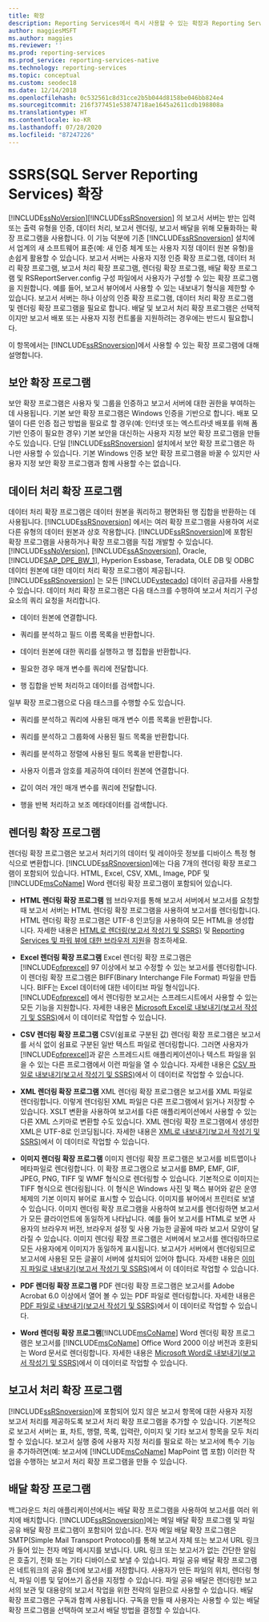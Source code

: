 ```yaml
---
title: 확장
description: Reporting Services에서 즉시 사용할 수 있는 확장과 Reporting Services가 확장을 사용하여 허용되는 입력 또는 출력의 형식을 모듈화하는 방식을 알아봅니다.
author: maggiesMSFT
ms.author: maggies
ms.reviewer: ''
ms.prod: reporting-services
ms.prod_service: reporting-services-native
ms.technology: reporting-services
ms.topic: conceptual
ms.custom: seodec18
ms.date: 12/14/2018
ms.openlocfilehash: 0c532561c8d31cce2b5b044d8158be046bb824e4
ms.sourcegitcommit: 216f377451e53874718ae1645a2611cdb198808a
ms.translationtype: HT
ms.contentlocale: ko-KR
ms.lasthandoff: 07/28/2020
ms.locfileid: "87247226"
---
```

# <a name="extensions-for-sql-server-reporting-services-ssrs"></a>SSRS(SQL Server Reporting Services) 확장

  [!INCLUDE[ssNoVersion](../includes/ssnoversion-md.md)][!INCLUDE[ssRSnoversion](../includes/ssrsnoversion-md.md)] 의 보고서 서버는 받는 입력 또는 출력 유형을 인증, 데이터 처리, 보고서 렌더링, 보고서 배달을 위해 모듈화하는 확장 프로그램을 사용합니다. 이 기능 덕분에 기존 [!INCLUDE[ssRSnoversion](../includes/ssrsnoversion-md.md)] 설치에서 업계의 새 소프트웨어 표준(예: 새 인증 체계 또는 사용자 지정 데이터 원본 유형)을 손쉽게 활용할 수 있습니다. 보고서 서버는 사용자 지정 인증 확장 프로그램, 데이터 처리 확장 프로그램, 보고서 처리 확장 프로그램, 렌더링 확장 프로그램, 배달 확장 프로그램 및 RSReportServer.config 구성 파일에서 사용자가 구성할 수 있는 확장 프로그램을 지원합니다. 예를 들어, 보고서 뷰어에서 사용할 수 있는 내보내기 형식을 제한할 수 있습니다. 보고서 서버는 하나 이상의 인증 확장 프로그램, 데이터 처리 확장 프로그램 및 렌더링 확장 프로그램을 필요로 합니다. 배달 및 보고서 처리 확장 프로그램은 선택적이지만 보고서 배포 또는 사용자 지정 컨트롤을 지원하려는 경우에는 반드시 필요합니다.  
  
 이 항목에서는 [!INCLUDE[ssRSnoversion](../includes/ssrsnoversion-md.md)]에서 사용할 수 있는 확장 프로그램에 대해 설명합니다.  
  
## <a name="security-extensions"></a>보안 확장 프로그램

 보안 확장 프로그램은 사용자 및 그룹을 인증하고 보고서 서버에 대한 권한을 부여하는 데 사용됩니다. 기본 보안 확장 프로그램은 Windows 인증을 기반으로 합니다. 배포 모델이 다른 인증 접근 방법을 필요로 할 경우(예: 인터넷 또는 엑스트라넷 배포를 위해 폼 기반 인증이 필요한 경우) 기본 보안을 대신하는 사용자 지정 보안 확장 프로그램을 만들 수도 있습니다. 단일 [!INCLUDE[ssRSnoversion](../includes/ssrsnoversion-md.md)] 설치에서 보안 확장 프로그램은 하나만 사용할 수 있습니다. 기본 Windows 인증 보안 확장 프로그램을 바꿀 수 있지만 사용자 지정 보안 확장 프로그램과 함께 사용할 수는 없습니다.  
  
## <a name="data-processing-extensions"></a>데이터 처리 확장 프로그램

 데이터 처리 확장 프로그램은 데이터 원본을 쿼리하고 평면화된 행 집합을 반환하는 데 사용됩니다. [!INCLUDE[ssRSnoversion](../includes/ssrsnoversion-md.md)] 에서는 여러 확장 프로그램을 사용하여 서로 다른 유형의 데이터 원본과 상호 작용합니다. [!INCLUDE[ssRSnoversion](../includes/ssrsnoversion-md.md)]에 포함된 확장 프로그램을 사용하거나 확장 프로그램을 직접 개발할 수 있습니다. [!INCLUDE[ssNoVersion](../includes/ssnoversion-md.md)], [!INCLUDE[ssASnoversion](../includes/ssasnoversion-md.md)], Oracle, [!INCLUDE[SAP_DPE_BW_1](../includes/sap-dpe-bw-1-md.md)], Hyperion Essbase, Teradata, OLE DB 및 ODBC 데이터 원본에 대한 데이터 처리 확장 프로그램이 제공됩니다. [!INCLUDE[ssRSnoversion](../includes/ssrsnoversion-md.md)] 는 모든 [!INCLUDE[vstecado](../includes/vstecado-md.md)] 데이터 공급자를 사용할 수 있습니다. 데이터 처리 확장 프로그램은 다음 태스크를 수행하여 보고서 처리기 구성 요소의 쿼리 요청을 처리합니다.  
  
- 데이터 원본에 연결합니다.  
  
- 쿼리를 분석하고 필드 이름 목록을 반환합니다.  
  
- 데이터 원본에 대한 쿼리를 실행하고 행 집합을 반환합니다.  
  
- 필요한 경우 매개 변수를 쿼리에 전달합니다.  
  
- 행 집합을 반복 처리하고 데이터를 검색합니다.  
  
일부 확장 프로그램으로 다음 태스크를 수행할 수도 있습니다.  
  
- 쿼리를 분석하고 쿼리에 사용된 매개 변수 이름 목록을 반환합니다.  
  
- 쿼리를 분석하고 그룹화에 사용된 필드 목록을 반환합니다.  
  
- 쿼리를 분석하고 정렬에 사용된 필드 목록을 반환합니다.  
  
- 사용자 이름과 암호를 제공하여 데이터 원본에 연결합니다.  
  
- 값이 여러 개인 매개 변수를 쿼리에 전달합니다.  
  
- 행을 반복 처리하고 보조 메타데이터를 검색합니다.  
  
## <a name="rendering-extensions"></a>렌더링 확장 프로그램

 렌더링 확장 프로그램은 보고서 처리기의 데이터 및 레이아웃 정보를 디바이스 특정 형식으로 변환합니다. [!INCLUDE[ssRSnoversion](../includes/ssrsnoversion-md.md)]에는 다음 7개의 렌더링 확장 프로그램이 포함되어 있습니다. HTML, Excel, CSV, XML, Image, PDF 및 [!INCLUDE[msCoName](../includes/msconame-md.md)] Word 렌더링 확장 프로그램이 포함되어 있습니다.  
  
- **HTML 렌더링 확장 프로그램** 웹 브라우저를 통해 보고서 서버에서 보고서를 요청할 때 보고서 서버는 HTML 렌더링 확장 프로그램을 사용하여 보고서를 렌더링합니다. HTML 렌더링 확장 프로그램은 UTF-8 인코딩을 사용하여 모든 HTML을 생성합니다. 자세한 내용은 [HTML로 렌더링&#40;보고서 작성기 및 SSRS&#41;](../reporting-services/report-builder/rendering-to-html-report-builder-and-ssrs.md) 및 [Reporting Services 및 파워 뷰에 대한 브라우저 지원](../reporting-services/browser-support-for-reporting-services-and-power-view.md)을 참조하세요.  
  
- **Excel 렌더링 확장 프로그램** Excel 렌더링 확장 프로그램은 [!INCLUDE[ofprexcel](../includes/ofprexcel-md.md)] 97 이상에서 보고 수정할 수 있는 보고서를 렌더링합니다. 이 렌더링 확장 프로그램은 BIFF(Binary Interchange File Format) 파일을 만듭니다. BIFF는 Excel 데이터에 대한 네이티브 파일 형식입니다. [!INCLUDE[ofprexcel](../includes/ofprexcel-md.md)] 에서 렌더링한 보고서는 스프레드시트에서 사용할 수 있는 모든 기능을 지원합니다. 자세한 내용은 [Microsoft Excel로 내보내기&#40;보고서 작성기 및 SSRS&#41;](../reporting-services/report-builder/exporting-to-microsoft-excel-report-builder-and-ssrs.md)에서 이 데이터로 작업할 수 있습니다.  
  
- **CSV 렌더링 확장 프로그램** CSV(쉼표로 구분된 값) 렌더링 확장 프로그램은 보고서를 서식 없이 쉼표로 구분된 일반 텍스트 파일로 렌더링합니다. 그러면 사용자가 [!INCLUDE[ofprexcel](../includes/ofprexcel-md.md)]과 같은 스프레드시트 애플리케이션이나 텍스트 파일을 읽을 수 있는 다른 프로그램에서 이런 파일을 열 수 있습니다. 자세한 내용은 [CSV 파일로 내보내기&#40;보고서 작성기 및 SSRS&#41;](../reporting-services/report-builder/exporting-to-a-csv-file-report-builder-and-ssrs.md)에서 이 데이터로 작업할 수 있습니다.  
  
- **XML 렌더링 확장 프로그램** XML 렌더링 확장 프로그램은 보고서를 XML 파일로 렌더링합니다. 이렇게 렌더링된 XML 파일은 다른 프로그램에서 읽거나 저장할 수 있습니다. XSLT 변환을 사용하여 보고서를 다른 애플리케이션에서 사용할 수 있는 다른 XML 스키마로 변환할 수도 있습니다. XML 렌더링 확장 프로그램에서 생성한 XML은 UTF-8로 인코딩됩니다. 자세한 내용은 [XML로 내보내기&#40;보고서 작성기 및 SSRS&#41;](../reporting-services/report-builder/exporting-to-xml-report-builder-and-ssrs.md)에서 이 데이터로 작업할 수 있습니다.  
  
- **이미지 렌더링 확장 프로그램** 이미지 렌더링 확장 프로그램은 보고서를 비트맵이나 메타파일로 렌더링합니다. 이 확장 프로그램으로 보고서를 BMP, EMF, GIF, JPEG, PNG, TIFF 및 WMF 형식으로 렌더링할 수 있습니다. 기본적으로 이미지는 TIFF 형식으로 렌더링됩니다. 이 형식은 Windows 사진 및 팩스 뷰어와 같은 운영 체제의 기본 이미지 뷰어로 표시할 수 있습니다. 이미지를 뷰어에서 프린터로 보낼 수 있습니다. 이미지 렌더링 확장 프로그램을 사용하여 보고서를 렌더링하면 보고서가 모든 클라이언트에 동일하게 나타납니다. 예를 들어 보고서를 HTML로 보면 사용자의 브라우저 버전, 브라우저 설정 및 사용 가능한 글꼴에 따라 보고서 모양이 달라질 수 있습니다. 이미지 렌더링 확장 프로그램은 서버에서 보고서를 렌더링하므로 모든 사용자에게 이미지가 동일하게 표시됩니다. 보고서가 서버에서 렌더링되므로 보고서에 사용된 모든 글꼴이 서버에 설치되어 있어야 합니다. 자세한 내용은 [이미지 파일로 내보내기&#40;보고서 작성기 및 SSRS&#41;](../reporting-services/report-builder/exporting-to-an-image-file-report-builder-and-ssrs.md)에서 이 데이터로 작업할 수 있습니다.  
  
- **PDF 렌더링 확장 프로그램** PDF 렌더링 확장 프로그램은 보고서를 Adobe Acrobat 6.0 이상에서 열어 볼 수 있는 PDF 파일로 렌더링합니다. 자세한 내용은 [PDF 파일로 내보내기&#40;보고서 작성기 및 SSRS&#41;](../reporting-services/report-builder/exporting-to-a-pdf-file-report-builder-and-ssrs.md)에서 이 데이터로 작업할 수 있습니다.  
  
- **Word 렌더링 확장 프로그램**[!INCLUDE[msCoName](../includes/msconame-md.md)] Word 렌더링 확장 프로그램은 보고서를 [!INCLUDE[msCoName](../includes/msconame-md.md)] Office Word 2000 이상 버전과 호환되는 Word 문서로 렌더링합니다. 자세한 내용은 [Microsoft Word로 내보내기&#40;보고서 작성기 및 SSRS&#41;](../reporting-services/report-builder/exporting-to-microsoft-word-report-builder-and-ssrs.md)에서 이 데이터로 작업할 수 있습니다.  
  
## <a name="report-processing-extensions"></a>보고서 처리 확장 프로그램

 [!INCLUDE[ssRSnoversion](../includes/ssrsnoversion-md.md)]에 포함되어 있지 않은 보고서 항목에 대한 사용자 지정 보고서 처리를 제공하도록 보고서 처리 확장 프로그램을 추가할 수 있습니다. 기본적으로 보고서 서버는 표, 차트, 행렬, 목록, 입력란, 이미지 및 기타 보고서 항목을 모두 처리할 수 있습니다. 보고서 실행 중에 사용자 지정 처리를 필요로 하는 보고서에 특수 기능을 추가하려면(예: 보고서에 [!INCLUDE[msCoName](../includes/msconame-md.md)] MapPoint 맵 포함) 이러한 작업을 수행하는 보고서 처리 확장 프로그램을 만들 수 있습니다.  
  
## <a name="delivery-extensions"></a>배달 확장 프로그램
 백그라운드 처리 애플리케이션에서는 배달 확장 프로그램을 사용하여 보고서를 여러 위치에 배치합니다. [!INCLUDE[ssRSnoversion](../includes/ssrsnoversion-md.md)]에는 메일 배달 확장 프로그램 및 파일 공유 배달 확장 프로그램이 포함되어 있습니다. 전자 메일 배달 확장 프로그램은 SMTP(Simple Mail Transport Protocol)를 통해 보고서 자체 또는 보고서 URL 링크가 들어 있는 전자 메일 메시지를 보냅니다. URL 링크 또는 보고서가 없는 간단한 알림은 호출기, 전화 또는 기타 디바이스로 보낼 수 있습니다. 파일 공유 배달 확장 프로그램은 네트워크의 공유 폴더에 보고서를 저장합니다. 사용자가 만든 파일의 위치, 렌더링 형식, 파일 이름 및 덮어쓰기 옵션을 지정할 수 있습니다. 파일 공유 배달은 렌더링한 보고서의 보관 및 대용량의 보고서 작업을 위한 전략의 일환으로 사용할 수 있습니다. 배달 확장 프로그램은 구독과 함께 사용됩니다. 구독을 만들 때 사용자는 사용할 수 있는 배달 확장 프로그램을 선택하여 보고서 배달 방법을 결정할 수 있습니다.
